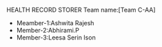HEALTH RECORD STORER
Team name:[Team C-AA]
* Meamber-1:Ashwita Rajesh
* Member-2:Abhirami.P
* Member-3:Leesa Serin Ison
